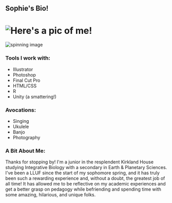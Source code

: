 ## Sophie's Bio!

![Here's a pic of me!](https://images.squarespace-cdn.com/content/v1/59835f3aff7c50bf49904e79/1572222659202-P0GOXKENTC71QF99LSII/ke17ZwdGBToddI8pDm48kNnXr6aOSeKpN_pOojTpHsR7gQa3H78H3Y0txjaiv_0fDoOvxcdMmMKkDsyUqMSsMWxHk725yiiHCCLfrh8O1z4YTzHvnKhyp6Da-NYroOW3ZGjoBKy3azqku80C789l0p4Wyba38KfG317vYluk4592i8kx2SaGcLuKyt-_2YxHwtR8tefOfaiuQm2Q2uBM6Q/sophie.jpg?format=750w)
=======

<img id="spinning" src="https://cdn.mos.cms.futurecdn.net/hKm2MuLdDLubD6rgeYLeDM-1200-80.jpg" alt="spinning image" />

### Tools I work with:
* Illustrator
* Photoshop
* Final Cut Pro
* HTML/CSS
* R
* Unity (a smattering!)

### Avocations:
* Singing
* Ukulele
* Banjo
* Photography

### A Bit About Me:
Thanks for stopping by! I'm a junior in the resplendent Kirkland House studying Integrative Biology with a secondary in Earth & Planetary Sciences. I've been a LLUF since the start of my sophomore spring, and it has truly been such a rewarding experience and, without a doubt, the greatest job of all time! It has allowed me to be reflective on my academic experiences and get a better grasp on pedagogy while befriending and spending time with some amazing, hilarious, and unique folks.
